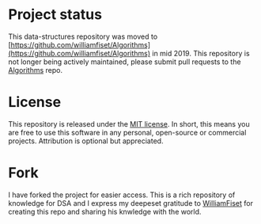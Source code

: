 # Project status

This data-structures repository was moved to [https://github.com/williamfiset/Algorithms](https://github.com/williamfiset/Algorithms) in mid 2019. This repository is not longer being actively maintained, please submit pull requests to the [Algorithms](https://github.com/williamfiset/Algorithms) repo.

# License

This repository is released under the [MIT license](https://opensource.org/licenses/MIT). In short, this means you are free to use this software in any personal, open-source or commercial projects. Attribution is optional but appreciated.

# Fork
I have forked the project for easier access. This is a rich repository of knowledge for DSA and I express my deepeset gratitude to [WilliamFiset](https://github.com/williamfiset) for creating this repo and sharing his knwledge with the world.
